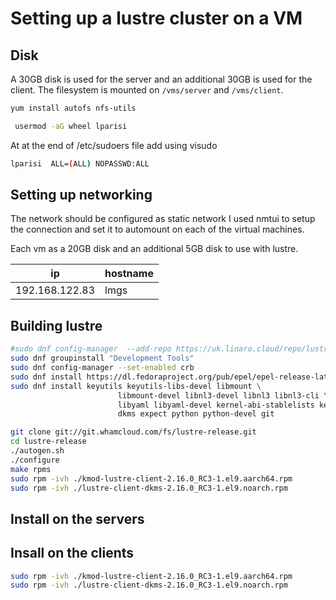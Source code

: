 

# Setting up a lustre cluster on a VM

## Disk

A 30GB disk is used for the server and an additional 30GB is used for the client.
The filesystem is mounted on `/vms/server` and `/vms/client`.

```bash
yum install autofs nfs-utils
```


```bash
 usermod -aG wheel lparisi

 ```

 At at the end of /etc/sudoers file add using visudo

 ```bash
 lparisi  ALL=(ALL) NOPASSWD:ALL
```

## Setting up networking

The network should be configured as static network
I used nmtui to setup the connection and set it to automount on each of the virtual machines.

Each vm as a 20GB disk and an additional 5GB disk to use with lustre.

ip | hostname | 
-- | --- |
192.168.122.83 |  lmgs


## Building lustre

```bash
#sudo dnf config-manager  --add-repo https://uk.linaro.cloud/repo/lustre/master/el9/aarch64/
sudo dnf groupinstall "Development Tools"
sudo dnf config-manager --set-enabled crb
sudo dnf install https://dl.fedoraproject.org/pub/epel/epel-release-latest-9.noarch.rpm
sudo dnf install keyutils keyutils-libs-devel libmount \
                        libmount-devel libnl3-devel libnl3 libnl3-cli \
                        libyaml libyaml-devel kernel-abi-stablelists kernel-rpm-macros \
                        dkms expect python python-devel git

git clone git://git.whamcloud.com/fs/lustre-release.git
cd lustre-release
./autogen.sh
./configure
make rpms
sudo rpm -ivh ./kmod-lustre-client-2.16.0_RC3-1.el9.aarch64.rpm
sudo rpm -ivh ./lustre-client-dkms-2.16.0_RC3-1.el9.noarch.rpm
```

## Install on the servers

## Insall on the clients

```bash
sudo rpm -ivh ./kmod-lustre-client-2.16.0_RC3-1.el9.aarch64.rpm
sudo rpm -ivh ./lustre-client-dkms-2.16.0_RC3-1.el9.noarch.rpm
```